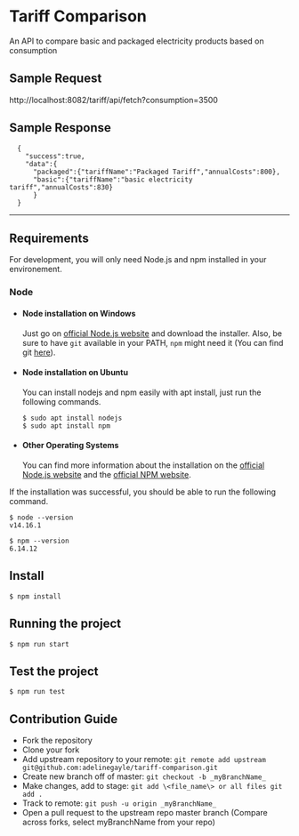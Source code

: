 # Tariff Comparison

An API to compare basic and packaged electricity products based on consumption

## Sample Request

http://localhost:8082/tariff/api/fetch?consumption=3500

## Sample Response

```
  {
    "success":true,
    "data":{
      "packaged":{"tariffName":"Packaged Tariff","annualCosts":800},
      "basic":{"tariffName":"basic electricity tariff","annualCosts":830}
      }
  }

```

---

## Requirements

For development, you will only need Node.js and npm installed in your environement.

### Node

- #### Node installation on Windows

  Just go on [official Node.js website](https://nodejs.org/) and download the installer.
  Also, be sure to have `git` available in your PATH, `npm` might need it (You can find git [here](https://git-scm.com/)).

- #### Node installation on Ubuntu

  You can install nodejs and npm easily with apt install, just run the following commands.

      $ sudo apt install nodejs
      $ sudo apt install npm

- #### Other Operating Systems
  You can find more information about the installation on the [official Node.js website](https://nodejs.org/) and the [official NPM website](https://npmjs.org/).

If the installation was successful, you should be able to run the following command.

    $ node --version
    v14.16.1

    $ npm --version
    6.14.12

## Install

    $ npm install

## Running the project

    $ npm run start

## Test the project

    $ npm run test

## Contribution Guide

- Fork the repository
- Clone your fork
- Add upstream repository to your remote:
  `git remote add upstream git@github.com:adelinegayle/tariff-comparison.git`
- Create new branch off of master: `git checkout -b _myBranchName_`
- Make changes, add to stage: `git add \<file_name\> or all files git add .`
- Track to remote: `git push -u origin _myBranchName_`
- Open a pull request to the upstream repo master branch (Compare across forks, select myBranchName from your repo)
